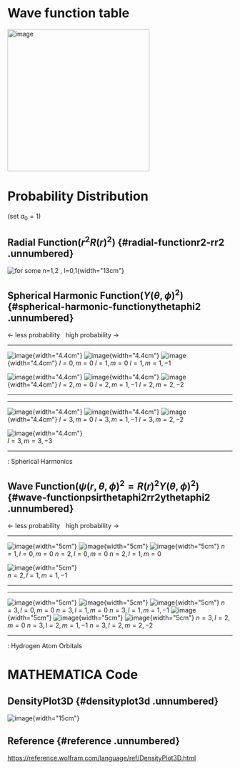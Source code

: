 # Wave function table

 <img width="318" alt="image" src="https://github.com/principia137/Hydrogen-Atom-Visualization/assets/62958764/f2be4858-6833-4fa7-b265-8c20e8ac8699">

# Probability Distribution

(set $a_0=1$)

## Radial Function($r^2 R(r)^2$) {#radial-functionr2-rr2 .unnumbered}

![for some n=1,2 , l=0,1](./img/Radial.png){width="13cm"}

## Spherical Harmonic Function($Y(\theta,\phi)^2$) {#spherical-harmonic-functionythetaphi2 .unnumbered}

$\leftarrow$ less probability    high probability $\rightarrow$

  --------------------------------------- --------------------------------------- ---------------------------------------
   ![image](./img/SH00.png){width="4.4cm"}   ![image](./img/SH10.png){width="4.4cm"}   ![image](./img/SH11.png){width="4.4cm"}
                $l=0, m=0$                              $l=1, m=0$                            $l=1, m=1, -1$
                                                                                  
   ![image](./img/SH20.png){width="4.4cm"}   ![image](./img/SH21.png){width="4.4cm"}   ![image](./img/SH22.png){width="4.4cm"}
                $l=2, m=0$                            $l=2, m=1, -1$                          $l=2, m=2, -2$
  --------------------------------------- --------------------------------------- ---------------------------------------

  --------------------------------------- --------------------------------------- ---------------------------------------
   ![image](./img/SH30.png){width="4.4cm"}   ![image](./img/SH31.png){width="4.4cm"}   ![image](./img/SH32.png){width="4.4cm"}
                $l=3, m=0$                            $l=3, m=1, -1$                          $l=3, m=2, -2$
                                                                                  
   ![image](./img/SH33.png){width="4.4cm"}                                          
              $l=3, m=3, -3$                                                      
  --------------------------------------- --------------------------------------- ---------------------------------------

  : Spherical Harmonics

## Wave Function($\psi(r,\theta,\phi)^2=R(r)^2Y(\theta,\phi)^2$) {#wave-functionpsirthetaphi2rr2ythetaphi2 .unnumbered}

$\leftarrow$ less probability    high probability $\rightarrow$

  -------------------------------------------- -------------------------------------------- --------------------------------------------
   ![image](./img/Hydrogen100.png){width="5cm"}   ![image](./img/Hydrogen200.png){width="5cm"}   ![image](./img/Hydrogen210.png){width="5cm"}
                $n=1, l=0, m=0$                              $n=2, l=0, m=0$                              $n=2, l=1, m=0$
                                                                                            
   ![image](./img/Hydrogen211.png){width="5cm"}                                               
              $n=2, l=1, m=1, -1$                                                           
  -------------------------------------------- -------------------------------------------- --------------------------------------------

  -------------------------------------------- -------------------------------------------- --------------------------------------------
   ![image](./img/Hydrogen300.png){width="5cm"}   ![image](./img/Hydrogen310.png){width="5cm"}   ![image](./img/Hydrogen311.png){width="5cm"}
                $n=3, l=0, m=0$                              $n=3, l=1, m=0$                            $n=3, l=1, m=1, -1$
   ![image](./img/Hydrogen320.png){width="5cm"}   ![image](./img/Hydrogen321.png){width="5cm"}   ![image](./img/Hydrogen322.png){width="5cm"}
                $n=3, l=2, m=0$                            $n=3, l=2, m=1, -1$                          $n=3, l=2, m=2, -2$
  -------------------------------------------- -------------------------------------------- --------------------------------------------

  : Hydrogen Atom Orbitals

# MATHEMATICA Code

## DensityPlot3D {#densityplot3d .unnumbered}

![image](./img/DensityPlot3D.png){width="15cm"}

## Reference {#reference .unnumbered}

<https://reference.wolfram.com/language/ref/DensityPlot3D.html>
